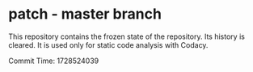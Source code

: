 # patch - master branch

This repository contains the frozen state of the repository.
Its history is cleared. It is used only for static code
analysis with Codacy.

Commit Time: 1728524039